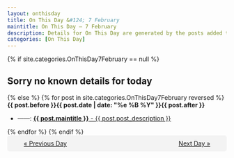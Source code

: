 ```yaml
---
layout: onthisday
title: On This Day &#124; 7 February
maintitle: On This Day — 7 February
description: Details for On This Day are generated by the posts added to the website so the content is subject to changes/updates over time.
categories: [On This Day]
---
```


{% if site.categories.OnThisDay7February == null %}
<h2>Sorry no known details for today</h2>
{% else %}
{% for post in site.categories.OnThisDay7February reversed %}
<strong>{{ post.before }}{{ post.date | date: "%e %B %Y" }}{{ post.after }}</strong>
<ul>
<li> ——: <a class="{{ post.class }}" href="{{ post.url }}"><strong>{{ post.maintitle }}</strong> - {{ post.post_description }}</a></li>
</ul>
{% endfor %}
{% endif %}
<br />
<div style="background-color: #f3f3f3; padding: 10px; border-radius: 5px; text-align: center; display: flex; justify-content: space-evenly;">
<a href="/onthisday/02/02-06">« Previous Day</a>
<span style="visibility:hidden;">[ Visit Leap Year February 29 ]</span>
<a href="/onthisday/02/02-08">Next Day »</a>
</div>
